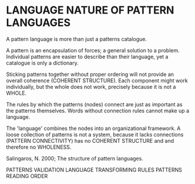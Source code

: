 # LANGUAGE NATURE OF PATTERN LANGUAGES

A pattern language is more than just a patterns catalogue.

A pattern is an encapsulation of forces; a general solution to a problem. Individual patterns are easier to describe than their language, yet a catalogue is only a dictionary.

Sticking patterns together without proper ordering will not provide an overall coherence (COHERENT STRUCTURE). Each component might work individually, but the whole does not work, precisely because it is not a WHOLE.

The rules by which the patterns (nodes) connect are just as important as the patterns themselves. Words without connection rules cannot make up a language. 

The 'language' combines the nodes into an organizational framework. A loose collection of patterns is not a system, because it lacks connections (PATTERN CONNECTIVITY) has no COHERENT STRUCTURE and  and therefore no WHOLENESS.
  
Salingaros, N. 2000; The structure of pattern languages.

PATTERNS VALIDATION
LANGUAGE TRANSFORMING RULES
PATTERNS READING ORDER

